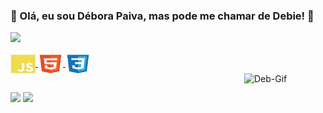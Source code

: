 ### :sparkler: Olá, eu sou Débora Paiva, mas pode me chamar de Debie! :sparkler:



<div>
  <a href="https://github.com/debiepaiva">
  <img height="150em" src="https://github-readme-stats.vercel.app/api?username=debiepaiva&show_icons=true&theme=onedark&include_all_commits=true&count_private=true"/>
  
<div style="display: inline_block"><br>
  <img align="center" alt="Deb-Js" height="30" width="40" src="https://raw.githubusercontent.com/devicons/devicon/master/icons/javascript/javascript-plain.svg">
  <img align="center" alt="Deb-HTML" height="30" width="40" src="https://raw.githubusercontent.com/devicons/devicon/master/icons/html5/html5-original.svg">
  <img align="center" alt="Deb-CSS" height="30" width="40" src="https://raw.githubusercontent.com/devicons/devicon/master/icons/css3/css3-original.svg">
</div>
  <img align="right" alt="Deb-Gif" height="130" width="130" src="https://i.im.ge/2021/09/10/QJefyC.gif">

  ##

<div>

  <a href = "mailto:debora.rubim.paiva@gmail.com"><img src="https://img.shields.io/badge/-Gmail-%23333?style=for-the-badge&logo=gmail&logoColor=white" target="_blank"></a>
  <a href="https://www.linkedin.com/in/deborarubimpaiva/" target="_blank"><img src="https://img.shields.io/badge/-LinkedIn-%230077B5?style=for-the-badge&logo=linkedin&logoColor=white" target="_blank"></a> 
  
</div>
